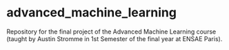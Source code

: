 # advanced_machine_learning
Repository for the final project of the Advanced Machine Learning course (taught by Austin Stromme in 1st Semester of the final year at ENSAE Paris).
